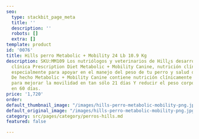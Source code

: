 ```yaml
---
seo:
  type: stackbit_page_meta
  title: ''
  description: ''
  robots: []
  extra: []
template: product
id: '0076'
title: Hills perro Metabolic + Mobility 24 Lb 10.9 Kg
description: SKU:MM109 Los nutriólogos y veterinarios de Hill¿s desarrollaron la nutrición
  clínica Prescription Diet Metabolic + Mobility Canine, nutrición clínica formulada
  especialmente para apoyar en el manejo del peso de tu perro y salud de sus articulaciones.
  De hecho Metabolic + Mobility Canine contiene nutrición clínicamente comprobada
  para mejorar la movilidad en tan sólo 21 días Y reducir el peso corporal en un 13%
  en 60 días.
price: '1,720'
order: 
default_thumbnail_image: "/images/hills-perro-metabolic-mobility-png.jpg"
default_original_image: "/images/hills-perro-metabolic-mobility-png.jpg"
category: src/pages/category/perros-hills.md
featured: false

---
```

